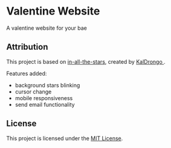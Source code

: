 # Valentine Website

A valentine website for your bae

## Attribution

This project is based on [in-all-the-stars](https://github.com/KalDrongo/in-all-the-stars), created by [KalDrongo
](https://github.com/KalDrongo). 

Features added:

- background stars blinking
- cursor change
- mobile responsiveness
- send email functionality

## License

This project is licensed under the [MIT License](LICENSE).

